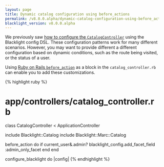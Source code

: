 ```yaml
---
layout: page
title: Dynamic catalog configuration using before_actions
permalink: /v8.0.0.alpha/dynamic-catalog-configuration-using-before_actions/
blacklight_version: v8.0.0.alpha
---
```


We previously saw [how to configure the `CatalogController`](/v8.0.0.alpha/metadata_fields/) using the Blacklight config DSL. These configuration patterns work for many different scenarios. However, you may want to provide different a different configuration based on dynamic conditions, such as the route being visited, or the status of a user.

Using [Ruby on Rails `before_action`](https://guides.rubyonrails.org/action_controller_overview.html#filters) as a block in the `catalog_controller.rb` can enable you to add these customizations.


{% highlight ruby %}
# app/controllers/catalog_controller.rb
class CatalogController < ApplicationController

  include Blacklight::Catalog
  include Blacklight::Marc::Catalog

  before_action do
    if current_user&.admin?
      blacklight_config.add_facet_field :admin_only_facet
    end
  end

  configure_blacklight do |config|
{% endhighlight %}
